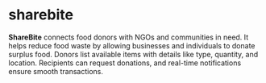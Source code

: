 # sharebite
**ShareBite** connects food donors with NGOs and communities in need. It helps reduce food waste by allowing businesses and individuals to donate surplus food. Donors list available items with details like type, quantity, and location. Recipients can request donations, and real-time notifications ensure smooth transactions.
